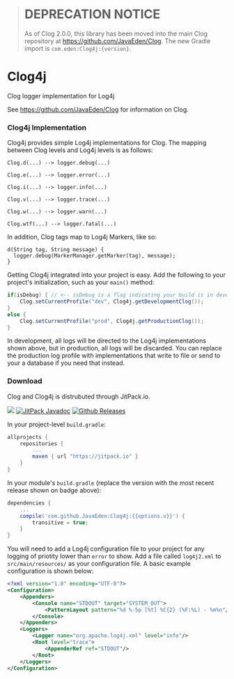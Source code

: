 > # DEPRECATION NOTICE
> As of Clog 2.0.0, this library has been moved into the main Clog repository at https://github.com/JavaEden/Clog. The 
> new Gradle import is `com.eden:Clog4j:{version}`.

# Clog4j
Clog logger implementation for Log4j

See https://github.com/JavaEden/Clog for information on Clog.

### Clog4j Implementation

Clog4j provides simple Log4j implementations for Clog. The mapping between Clog levels and Log4j levels is as follows:

`Clog.d(...) --> logger.debug(...)`

`Clog.e(...) --> logger.error(...)`

`Clog.i(...) --> logger.info(...)`

`Clog.v(...) --> logger.trace(...)`

`Clog.w(...) --> logger.warn(...)`

`Clog.wtf(...) --> logger.fatal(...)`

In addition, Clog tags map to Log4j Markers, like so:

```
d(String tag, String message) {
  logger.debug(MarkerManager.getMarker(tag), message);
}
```

Getting Clog4j integrated into your project is easy. Add the following to your project's initialization, such as your `main()` method:

```java
if(isDebug) { // <-- isDebug is a flag indicating your build is in development, replace with your actual debug check
    Clog.setCurrentProfile("dev", Clog4j.getDevelopmentClog());
}
else {
    Clog.setCurrentProfile("prod", Clog4j.getProductionClog());
}
```

In development, all logs will be directed to the Log4j implementations shown above, but in production, all logs will be discarded. You can replace the production log profile with implementations that write to file or send to your a database if you need that instead.

### Download
Clog and Clog4j is distrubuted through JitPack.io.

[![](https://jitpack.io/v/JavaEden/Clog4j.svg)](https://jitpack.io/#JavaEden/Clog4j)
[![JitPack Javadoc](https://img.shields.io/github/tag/JavaEden/Clog.svg?maxAge=2592000&label=javadoc)](https://jitpack.io/com/github/JavaEden/Clog/v1.2.4/javadoc/)
[![Github Releases](https://img.shields.io/github/downloads/JavaEden/Clog4j/latest/total.svg?maxAge=2592000)]()

In your project-level `build.gradle`:

```groovy
allprojects {
    repositories {
        ...
        maven { url "https://jitpack.io" }
    }
}
```

In your module's `build.gradle` (replace the version with the most recent release shown on badge above):
```groovy
dependencies {
    ...
    compile('com.github.JavaEden:Clog4j:{{options.v}}') {
        transitive = true;
    }
}
```

You will need to add a Log4j configuration file to your project for any logging of priotity lower than `error` to show. Add a file called `log4j2.xml` to `src/main/resources/` as your configuration file. A basic example configuration is shown below:

```xml
<?xml version="1.0" encoding="UTF-8"?>
<Configuration>
    <Appenders>
        <Console name="STDOUT" target="SYSTEM_OUT">
            <PatternLayout pattern="%d %-5p [%t] %C{2} (%F:%L) - %m%n"/>
        </Console>
    </Appenders>
    <Loggers>
        <Logger name="org.apache.log4j.xml" level="info"/>
        <Root level="trace">
            <AppenderRef ref="STDOUT"/>
        </Root>
    </Loggers>
</Configuration>
```
